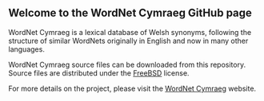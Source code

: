 ## Welcome to the WordNet Cymraeg GitHub page

WordNet Cymraeg is a lexical database of Welsh synonyms, following the structure of similar WordNets originally in English and now in many other languages.

WordNet Cymraeg source files can be downloaded from this repository. Source files are distributed under the [FreeBSD](https://en.wikipedia.org/wiki/BSD_licenses) license.

For more details on the project, please visit the [WordNet Cymraeg](http://users.cs.cf.ac.uk/I.Spasic/wncy/index.html) website.
